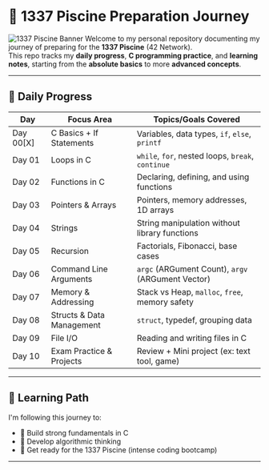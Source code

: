 # 🧠 1337 Piscine Preparation Journey
![1337 Piscine Banner](https://sdmntpritalynorth.oaiusercontent.com/files/00000000-d84c-6246-8c03-109ec4b0c1b2/raw?se=2025-05-14T16%3A58%3A53Z&sp=r&sv=2024-08-04&sr=b&scid=00000000-0000-0000-0000-000000000000&skoid=b32d65cd-c8f1-46fb-90df-c208671889d4&sktid=a48cca56-e6da-484e-a814-9c849652bcb3&skt=2025-05-14T07%3A59%3A13Z&ske=2025-05-15T07%3A59%3A13Z&sks=b&skv=2024-08-04&sig=Ri0wLEHUqXKxg5gwZMAIWSWOsLvCUSWDB6LXj28HQ7g%3D)
Welcome to my personal repository documenting my journey of preparing for the **1337 Piscine** (42 Network).  
This repo tracks my **daily progress**, **C programming practice**, and **learning notes**, starting from the **absolute basics** to more **advanced concepts**.

---

## 📅 Daily Progress

| Day    | Focus Area                   | Topics/Goals Covered                         |
|--------|------------------------------|----------------------------------------------|
| Day 00[X]| C Basics + If Statements     | Variables, data types, `if`, `else`, `printf` |
| Day 01 | Loops in C                   | `while`, `for`, nested loops, `break`, `continue` |
| Day 02 | Functions in C               | Declaring, defining, and using functions     |
| Day 03 | Pointers & Arrays            | Pointers, memory addresses, 1D arrays        |
| Day 04 | Strings                      | String manipulation without library functions |
| Day 05 | Recursion                    | Factorials, Fibonacci, base cases            |
| Day 06 | Command Line Arguments                 | `argc` (ARGument Count), `argv` (ARGument Vector)       |
| Day 07 | Memory & Addressing          | Stack vs Heap, `malloc`, `free`, memory safety |
| Day 08 | Structs & Data Management    | `struct`, typedef, grouping data             |
| Day 09 | File I/O                     | Reading and writing files in C               |
| Day 10 | Exam Practice & Projects     | Review + Mini project (ex: text tool, game)  |

---

## 🧭 Learning Path

I'm following this journey to:

- 🔁 Build strong fundamentals in C
- 🧠 Develop algorithmic thinking
- 🔧 Get ready for the 1337 Piscine (intense coding bootcamp)

---
